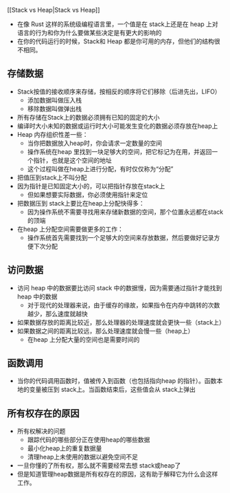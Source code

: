 [[Stack vs Heap|Stack vs Heap]]
-   在像 Rust 这样的系统级编程语言里，一个值是在 stack上还是在 heap 上对语言的行为和你为什么要做某些决定是有更大的影响的
-   在你的代码运行的时候，Stack和 Heap 都是你可用的内存，但他们的结构很不相同。

## 存储数据

-   Stack按值的接收顺序来存储，按相反的顺序将它们移除（后进先出，LIFO）
    -   添加数据叫做压入栈
    -   移除数据叫做弹出栈
-   所有存储在Stack上的数据必须拥有已知的固定的大小
-   编译时大小未知的数据或运行时大小可能发生变化的数据必须存放在heap上
-   Heap 内存组织性差一些：
    -   当你把数据放入heap时，你会请求一定数量的空间
    -   操作系统在heap 里找到一块足够大的空间，把它标记为在用，并返回一个指针，也就是这个空间的地址
    -   这个过程叫做在heap上进行分配，有时仅仅称为“分配”
-   把值压到stack上不叫分配
-   因为指针是已知固定大小的，可以把指针存放在stack上
    -   但如果想要实际数据，你必须使用指针来定位
-   把数据压到 stack上要比在heap上分配快得多：
    -   因为操作系统不需要寻找用来存储新数据的空间，那个位置永远都在stack的顶端
-   在heap 上分配空间需要做更多的工作：
    -   操作系统首先需要找到一个足够大的空间来存放数据，然后要做好记录方便下次分配

## 访问数据

-   访问 heap 中的数据要比访问 stack 中的数据慢，因为需要通过指针才能找到 heap 中的数据
    -   对于现代的处理器来说，由于缓存的缘故，如果指令在内存中跳转的次数越少，那么速度就越快
-   如果数据存放的距离比较近，那么处理器的处理速度就会更快一些（stack上）
-   如果数据之间的距离比较远，那么处理速度就会慢一些（heap上）
    -   在heap 上分配大量的空间也是需要时间的

## 函数调用

-   当你的代码调用函数时，值被传入到函数（也包括指向heap 的指针）。函数本地的变量被压到 stack上。当函数结束后，这些值会从 stack上弹出

## 所有权存在的原因

-   所有权解决的问题
    -   跟踪代码的哪些部分正在使用heap的哪些数据
    -   最小化heap上的重复数据量
    -   清理heap上未使用的数据以避免空间不足
-   一旦你懂的了所有权，那么就不需要经常去想 stack或heap了
-   但是知道管理heap数据是所有权存在的原因，这有助于解释它为什么会这样工作。